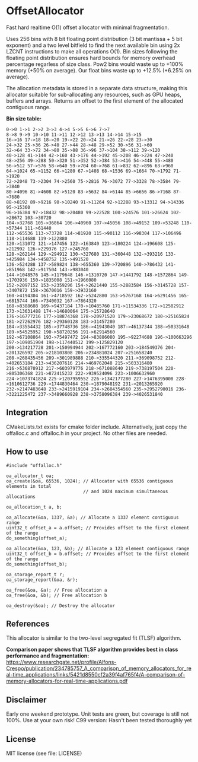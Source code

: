 # OffsetAllocator
Fast hard realtime O(1) offset allocator with minimal fragmentation. 

Uses 256 bins with 8 bit floating point distribution (3 bit mantissa + 5 bit exponent) and a two level bitfield to find the next available bin using 2x LZCNT instructions to make all operations O(1). Bin sizes following the floating point distribution ensures hard bounds for memory overhead percentage regarless of size class. Pow2 bins would waste up to +100% memory (+50% on average). Our float bins waste up to +12.5% (+6.25% on average).

The allocation metadata is stored in a separate data structure, making this allocator suitable for sub-allocating any resources, such as GPU heaps, buffers and arrays. Returns an offset to the first element of the allocated contiguous range.

**Bin size table:**
```
0->0 1->1 2->2 3->3 4->4 5->5 6->6 7->7 
8->8 9->9 10->10 11->11 12->12 13->13 14->14 15->15 
16->16 17->18 18->20 19->22 20->24 21->26 22->28 23->30 
24->32 25->36 26->40 27->44 28->48 29->52 30->56 31->60 
32->64 33->72 34->80 35->88 36->96 37->104 38->112 39->120 
40->128 41->144 42->160 43->176 44->192 45->208 46->224 47->240 
48->256 49->288 50->320 51->352 52->384 53->416 54->448 55->480 
56->512 57->576 58->640 59->704 60->768 61->832 62->896 63->960 
64->1024 65->1152 66->1280 67->1408 68->1536 69->1664 70->1792 71->1920 
72->2048 73->2304 74->2560 75->2816 76->3072 77->3328 78->3584 79->3840 
80->4096 81->4608 82->5120 83->5632 84->6144 85->6656 86->7168 87->7680 
88->8192 89->9216 90->10240 91->11264 92->12288 93->13312 94->14336 95->15360 
96->16384 97->18432 98->20480 99->22528 100->24576 101->26624 102->28672 103->30720 
104->32768 105->36864 106->40960 107->45056 108->49152 109->53248 110->57344 111->61440 
112->65536 113->73728 114->81920 115->90112 116->98304 117->106496 118->114688 119->122880 
120->131072 121->147456 122->163840 123->180224 124->196608 125->212992 126->229376 127->245760 
128->262144 129->294912 130->327680 131->360448 132->393216 133->425984 134->458752 135->491520 
136->524288 137->589824 138->655360 139->720896 140->786432 141->851968 142->917504 143->983040 
144->1048576 145->1179648 146->1310720 147->1441792 148->1572864 149->1703936 150->1835008 151->1966080 
152->2097152 153->2359296 154->2621440 155->2883584 156->3145728 157->3407872 158->3670016 159->3932160 
160->4194304 161->4718592 162->5242880 163->5767168 164->6291456 165->6815744 166->7340032 167->7864320 
168->8388608 169->9437184 170->10485760 171->11534336 172->12582912 173->13631488 174->14680064 175->15728640 
176->16777216 177->18874368 178->20971520 179->23068672 180->25165824 181->27262976 182->29360128 183->31457280 
184->33554432 185->37748736 186->41943040 187->46137344 188->50331648 189->54525952 190->58720256 191->62914560 
192->67108864 193->75497472 194->83886080 195->92274688 196->100663296 197->109051904 198->117440512 199->125829120 
200->134217728 201->150994944 202->167772160 203->184549376 204->201326592 205->218103808 206->234881024 207->251658240 
208->268435456 209->301989888 210->335544320 211->369098752 212->402653184 213->436207616 214->469762048 215->503316480 
216->536870912 217->603979776 218->671088640 219->738197504 220->805306368 221->872415232 222->939524096 223->1006632960 
224->1073741824 225->1207959552 226->1342177280 227->1476395008 228->1610612736 229->1744830464 230->1879048192 231->2013265920 
232->2147483648 233->2415919104 234->2684354560 235->2952790016 236->3221225472 237->3489660928 238->3758096384 239->4026531840
```

## Integration
CMakeLists.txt exists for cmake folder include. Alternatively, just copy the offalloc.c and offalloc.h in your project. No other files are needed.

## How to use

```
#include "offalloc.h"

oa_allocator_t oa;
oa_create(&oa, 65536, 1024); // Allocator with 65536 contiguous elements in total
                             // and 1024 maximum simultaneous allocations

oa_allocation_t a, b;

oa_allocate(&oa, 1337, &a); // Allocate a 1337 element contiguous range
uint32_t offset_a = a.offset; // Provides offset to the first element of the range
do_something(offset_a);

oa_allocate(&oa, 123, &b); // Allocate a 123 element contiguous range
uint32_t offset_b = b.offset; // Provides offset to the first element of the range
do_something(offset_b);

oa_storage_report_t r;
oa_storage_report(&oa, &r);

oa_free(&oa, &a); // Free allocation a
oa_free(&oa, &b); // Free allocation b

oa_destroy(&oa); // Destroy the allocator
```

## References
This allocator is similar to the two-level segregated fit (TLSF) algorithm. 

**Comparison paper shows that TLSF algorithm provides best in class performance and fragmentation:**
https://www.researchgate.net/profile/Alfons-Crespo/publication/234785757_A_comparison_of_memory_allocators_for_real-time_applications/links/5421d8550cf2a39f4af765f4/A-comparison-of-memory-allocators-for-real-time-applications.pdf

## Disclaimer
Early one weekend prototype. Unit tests are green, but coverage is still not 100%. Use at your own risk!
C99 version: Hasn't been tested thoroughly yet

## License
MIT license (see file: LICENSE)
